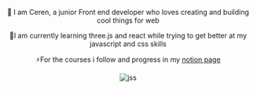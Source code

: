  <div align="center" >
  
👋 I am Ceren, a junior Front end developer who loves creating and building cool things for web  
  
  
🌱I am currently learning three.js and react while trying to get better at my javascript and css skills
                   
⚡For the courses i follow and progress in my [notion page](https://candy-mayflower-db7.notion.site/Learning-c48df662bc914fd9beadf40b4f4433d8)
                    
 </div>
 <div align="center" >

 ![jss](https://user-images.githubusercontent.com/47979970/215867001-ef06d3d9-352c-44e9-a8fa-04eb8e6ed479.png)

</div>



<!--
**CerenGKB/CerenGKB** is a ✨ _special_ ✨ repository because its `README.md` (this file) appears on your GitHub profile.

Here are some ideas to get you started:

- 🔭 I’m currently working on ...
- 🌱 
- 👯 I’m looking to collaborate on ...
- 🤔 I’m looking for help with ...
- 💬 Ask me about ...
- 📫 How to reach me: ...
- 😄 Pronouns: ...
- ⚡ Fun fact: ...
-->
